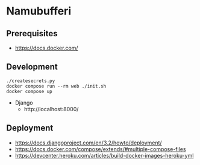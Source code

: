 # Namubufferi

## Prerequisites

- https://docs.docker.com/

## Development

    ./createsecrets.py
    docker compose run --rm web ./init.sh
    docker compose up

- Django
  - http://localhost:8000/

## Deployment

- https://docs.djangoproject.com/en/3.2/howto/deployment/
- https://docs.docker.com/compose/extends/#multiple-compose-files
- https://devcenter.heroku.com/articles/build-docker-images-heroku-yml
